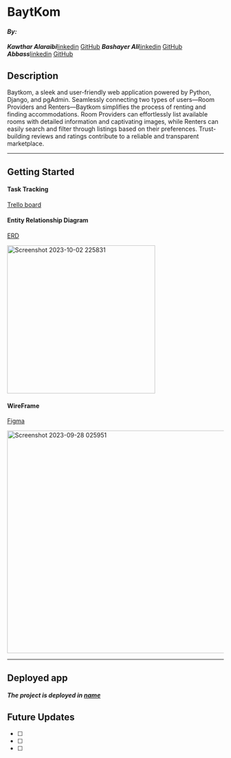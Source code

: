 # BaytKom

#### ***By:***
***Kawthar Alaraibi***[linkedin](https://www.linkedin.com/in/kawthar-alaraibi/) [GitHub](https://github.com/Kawther303) 
***Bashayer Ali***[linkedin](https://www.linkedin.com/in/bashayer-alsalami/) [GitHub](https://github.com/Bashayer-Alsalami) 
***Abbass***[linkedin]() [GitHub](https://github.com) 

## Description
Baytkom, a sleek and user-friendly web application powered by Python, Django, and pgAdmin. Seamlessly connecting two types of users—Room Providers and Renters—Baytkom simplifies the process of renting and finding accommodations. Room Providers can effortlessly list available rooms with detailed information and captivating images, while Renters can easily search and filter through listings based on their preferences. Trust-building reviews and ratings contribute to a reliable and transparent marketplace.

***
## Getting Started
#### Task Tracking
[Trello board]()

#### Entity Relationship Diagram
[ERD]() 

<img width="344" alt="Screenshot 2023-10-02 225831" src="">


#### WireFrame
[Figma]()

<img width="517" alt="Screenshot 2023-09-28 025951" src="https://i.imgur.com/AmRaq4K_d.jpg?maxwidth=520&shape=thumb&fidelity=high">


***


## Deployed app

##### The project is deployed in [name](url)



## Future Updates

- [ ] 
- [ ] 
- [ ] 


